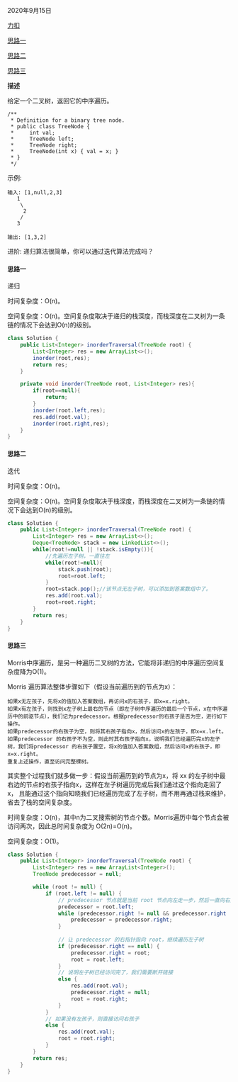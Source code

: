 2020年9月15日

[力扣](https://leetcode-cn.com/problems/binary-tree-inorder-traversal/)

[思路一](#思路一)

[思路二](#思路二)

[思路三](#思路三)

**描述**

给定一个二叉树，返回它的中序遍历。
```
/**
 * Definition for a binary tree node.
 * public class TreeNode {
 *     int val;
 *     TreeNode left;
 *     TreeNode right;
 *     TreeNode(int x) { val = x; }
 * }
 */
```

示例:
```
输入: [1,null,2,3]
   1
    \
     2
    /
   3

输出: [1,3,2]
```
进阶: 递归算法很简单，你可以通过迭代算法完成吗？

#### 思路一

递归

时间复杂度：O(n)。

空间复杂度：O(n)。空间复杂度取决于递归的栈深度，而栈深度在二叉树为一条链的情况下会达到O(n)的级别。
```java
class Solution {
    public List<Integer> inorderTraversal(TreeNode root) {
        List<Integer> res = new ArrayList<>();
        inorder(root,res);
        return res;  
    }

    private void inorder(TreeNode root, List<Integer> res){
        if(root==null){
            return;
        }
        inorder(root.left,res);
        res.add(root.val);
        inorder(root.right,res);
    }
}
```

#### 思路二

迭代

时间复杂度：O(n)。

空间复杂度：O(n)。空间复杂度取决于栈深度，而栈深度在二叉树为一条链的情况下会达到O(n)的级别。

```java
class Solution {
    public List<Integer> inorderTraversal(TreeNode root) {
        List<Integer> res = new ArrayList<>();
        Deque<TreeNode> stack = new LinkedList<>();
        while(root!=null || !stack.isEmpty()){
            //先遍历左子树，一直往左
            while(root!=null){
                stack.push(root);
                root=root.left;
            }
            root=stack.pop();//该节点无左子树，可以添加到答案数组中了。
            res.add(root.val);
            root=root.right;
        }
        return res;
    }
}
```

#### 思路三

Morris中序遍历，是另一种遍历二叉树的方法，它能将非递归的中序遍历空间复杂度降为O(1)。

Morris 遍历算法整体步骤如下（假设当前遍历到的节点为x）：
```
如果x无左孩子，先将x的值加入答案数组，再访问x的右孩子，即x=x.right。
如果x有左孩子，则找到x左子树上最右的节点（即左子树中序遍历的最后一个节点，x在中序遍历中的前驱节点），我们记为predecessor。根据predecessor的右孩子是否为空，进行如下操作。
如果predecessor的右孩子为空，则将其右孩子指向x，然后访问x的左孩子，即x=x.left。
如果predecessor 的右孩子不为空，则此时其右孩子指向x，说明我们已经遍历完x的左子树，我们将predecessor 的右孩子置空，将x的值加入答案数组，然后访问x的右孩子，即x=x.right。
重复上述操作，直至访问完整棵树。
```
其实整个过程我们就多做一步：假设当前遍历到的节点为x，将 xx 的左子树中最右边的节点的右孩子指向x，这样在左子树遍历完成后我们通过这个指向走回了x，
且能通过这个指向知晓我们已经遍历完成了左子树，而不用再通过栈来维护，省去了栈的空间复杂度。

时间复杂度：O(n)，其中n为二叉搜索树的节点个数。Morris遍历中每个节点会被访问两次，因此总时间复杂度为 O(2n)=O(n)。

空间复杂度：O(1)。

```java
class Solution {
    public List<Integer> inorderTraversal(TreeNode root) {
        List<Integer> res = new ArrayList<Integer>();
        TreeNode predecessor = null;

        while (root != null) {
            if (root.left != null) {
                // predecessor 节点就是当前 root 节点向左走一步，然后一直向右走至无法走为止
                predecessor = root.left;
                while (predecessor.right != null && predecessor.right != root) {
                    predecessor = predecessor.right;
                }
                
                // 让 predecessor 的右指针指向 root，继续遍历左子树
                if (predecessor.right == null) {
                    predecessor.right = root;
                    root = root.left;
                }
                // 说明左子树已经访问完了，我们需要断开链接
                else {
                    res.add(root.val);
                    predecessor.right = null;
                    root = root.right;
                }
            }
            // 如果没有左孩子，则直接访问右孩子
            else {
                res.add(root.val);
                root = root.right;
            }
        }
        return res;
    }
}
```
